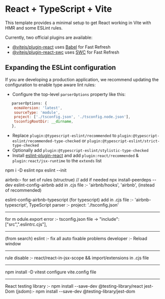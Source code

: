 # React + TypeScript + Vite

This template provides a minimal setup to get React working in Vite with HMR and some ESLint rules.

Currently, two official plugins are available:

- [@vitejs/plugin-react](https://github.com/vitejs/vite-plugin-react/blob/main/packages/plugin-react/README.md) uses [Babel](https://babeljs.io/) for Fast Refresh
- [@vitejs/plugin-react-swc](https://github.com/vitejs/vite-plugin-react-swc) uses [SWC](https://swc.rs/) for Fast Refresh

## Expanding the ESLint configuration

If you are developing a production application, we recommend updating the configuration to enable type aware lint rules:

- Configure the top-level `parserOptions` property like this:

```js
   parserOptions: {
    ecmaVersion: 'latest',
    sourceType: 'module',
    project: ['./tsconfig.json', './tsconfig.node.json'],
    tsconfigRootDir: __dirname,
   },
```

- Replace `plugin:@typescript-eslint/recommended` to `plugin:@typescript-eslint/recommended-type-checked` or `plugin:@typescript-eslint/strict-type-checked`
- Optionally add `plugin:@typescript-eslint/stylistic-type-checked`
- Install [eslint-plugin-react](https://github.com/jsx-eslint/eslint-plugin-react) and add `plugin:react/recommended` & `plugin:react/jsx-runtime` to the `extends` list



npm i -D eslint
npx eslint --init

airbnb:- for set of rules (structrue) // add if needed
npx install-peerdeps --dev eslint-config-airbnb
add in .cjs file :- 'airbnb/hooks',  'airbnb', (instead of recommended)

eslint-config-airbnb-typescript (for typescript)
add in .cjs file :-  'airbnb-typescript',
TypeScript parser :- project: './tsconfig.json'
______________________________________________________________________

for m odule.export error :- tsconfig.json file ->  "include": ["src",".eslintrc.cjs"],
____________________________________________________________________

(from search)
eslint :- fix all auto fixable problems
developer :- Reload window
____________________________________________________________________

rule disable :- react/react-in-jsx-scope && import/extensions in .cjs file
______________________________________________________________________

npm install -D vitest
configure vite.config file
_______________________________________________________

React testing library :- npm install --save-dev @testing-library/react
jest-Dom (jsdom):-  npm install --save-dev @testing-library/jest-dom

